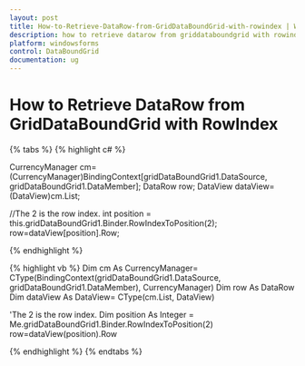 ```yaml
---
layout: post
title: How-to-Retrieve-DataRow-from-GridDataBoundGrid-with-rowindex | Windows Forms | Syncfusion
description: how to retrieve datarow from griddataboundgrid with rowindex
platform: windowsforms
control: DataBoundGrid
documentation: ug
---
```


# How to Retrieve DataRow from GridDataBoundGrid with RowIndex

{% tabs %}
{% highlight c# %}

CurrencyManager cm=(CurrencyManager)BindingContext[gridDataBoundGrid1.DataSource, gridDataBoundGrid1.DataMember]; 
DataRow row;
DataView dataView=(DataView)cm.List;

//The 2 is the row index.
int position = this.gridDataBoundGrid1.Binder.RowIndexToPosition(2);
row=dataView[position].Row;

{% endhighlight %}

{% highlight vb %}
Dim cm As CurrencyManager= CType(BindingContext(gridDataBoundGrid1.DataSource, gridDataBoundGrid1.DataMember), CurrencyManager)
Dim row As DataRow
Dim dataView As DataView= CType(cm.List, DataView)

'The 2 is the row index.
Dim position As Integer = Me.gridDataBoundGrid1.Binder.RowIndexToPosition(2)
row=dataView(position).Row

{% endhighlight %}
{% endtabs %}
